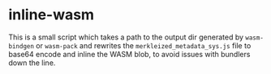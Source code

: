 # inline-wasm

This is a small script which takes a path to the output dir generated by `wasm-bindgen` or `wasm-pack` and rewrites the `merkleized_metadata_sys.js` file to base64 encode and inline the WASM blob, to avoid issues with bundlers down the line.